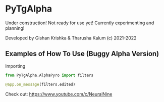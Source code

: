 # PyTgAlpha

Under construction! Not ready for use yet! Currently experimenting and planning!

Developed by Gishan Krishka & Tharusha Kalum (c) 2021-2022

## Examples of How To Use (Buggy Alpha Version)

Importing 
```python
from PyTgAlpha.AlphaPyro import filters

@app.on_message(filters.edited)
```

Check out: https://www.youtube.com/c/NeuralNine
